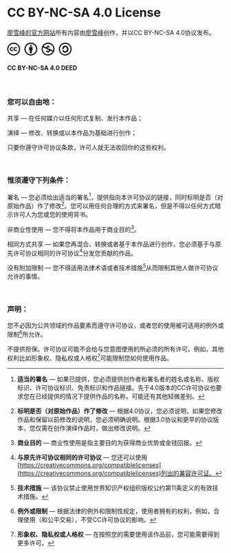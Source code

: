 # CC BY-NC-SA 4.0 License

[廖雪峰的官方网站](https://liaoxuefeng.com)所有内容由[廖雪峰](https://liaoxuefeng.com)创作，并以CC BY-NC-SA 4.0协议发布。

<svg width="150px" height="30px" viewBox="0 0 150 30" xmlns="http://www.w3.org/2000/svg">
    <path xmlns="http://www.w3.org/2000/svg"
        d="M 14.972 0 C 19.168 0 22.741 1.465 25.687 4.393 C 27.075 5.771 28.168 7.416 28.9 9.228 C 29.633 11.04 30 12.964 30 15 C 30 17.054 29.637 18.978 28.915 20.772 C 28.194 22.564 27.103 24.184 25.715 25.526 C 24.287 26.949 22.594 28.077 20.732 28.848 C 18.908 29.61 16.95 30.001 14.973 30 C 12.991 30 11.093 29.62 9.281 28.86 C 7.456 28.093 5.799 26.974 4.406 25.567 C 2.969 24.13 1.875 22.509 1.125 20.705 C 0.374 18.897 -0.008 16.958 0 15 C 0 13.018 0.38 11.112 1.138 9.281 C 1.905 7.44 3.029 5.769 4.446 4.366 C 7.303 1.456 10.812 0 14.972 0 Z M 15.027 2.706 C 11.598 2.706 8.714 3.902 6.375 6.295 C 5.221 7.454 4.298 8.822 3.655 10.326 C 3.024 11.804 2.701 13.395 2.705 15.001 C 2.705 16.608 3.021 18.157 3.655 19.647 C 4.292 21.143 5.216 22.499 6.375 23.639 C 7.517 24.785 8.873 25.695 10.365 26.318 C 11.848 26.934 13.402 27.242 15.027 27.242 C 16.634 27.242 18.191 26.93 19.702 26.305 C 21.223 25.672 22.609 24.753 23.786 23.6 C 26.125 21.314 27.294 18.448 27.294 15 C 27.294 13.34 26.99 11.769 26.384 10.287 C 25.775 8.801 24.873 7.453 23.733 6.322 C 21.321 3.912 18.419 2.706 15.027 2.706 Z M 14.839 12.509 L 12.829 13.554 C 12.614 13.109 12.352 12.796 12.039 12.617 C 11.727 12.439 11.437 12.349 11.169 12.349 C 9.829 12.349 9.159 13.233 9.159 15.001 C 9.159 15.804 9.329 16.447 9.668 16.929 C 10.008 17.411 10.508 17.653 11.168 17.653 C 12.044 17.653 12.66 17.223 13.018 16.367 L 14.865 17.304 C 14.489 18.019 13.924 18.617 13.231 19.032 C 12.535 19.452 11.767 19.662 10.928 19.662 C 9.588 19.662 8.508 19.252 7.686 18.429 C 6.865 17.609 6.454 16.465 6.454 15.001 C 6.454 13.573 6.87 12.439 7.7 11.6 C 8.53 10.76 9.579 10.34 10.847 10.34 C 12.705 10.34 14.035 11.063 14.839 12.51 L 14.839 12.509 Z M 23.491 12.509 L 21.508 13.554 C 21.294 13.109 21.03 12.796 20.718 12.617 C 20.405 12.439 20.105 12.349 19.821 12.349 C 18.481 12.349 17.811 13.233 17.811 15.001 C 17.811 15.804 17.981 16.447 18.321 16.929 C 18.659 17.411 19.159 17.653 19.821 17.653 C 20.695 17.653 21.311 17.223 21.668 16.367 L 23.543 17.304 C 23.152 18.017 22.579 18.613 21.883 19.032 C 21.187 19.452 20.428 19.662 19.606 19.662 C 18.249 19.662 17.165 19.252 16.353 18.429 C 15.539 17.609 15.133 16.465 15.133 15.001 C 15.133 13.573 15.548 12.439 16.379 11.6 C 17.209 10.76 18.258 10.34 19.526 10.34 C 21.383 10.34 22.706 11.063 23.491 12.51 L 23.491 12.509 Z"
        fill="currentColor" transform="matrix(1, 0, 0, 1, 0, -2.842170943040401e-14)" />
    <path xmlns="http://www.w3.org/2000/svg"
        d="M 54.973 0 C 59.186 0 62.741 1.446 65.633 4.34 C 68.544 7.25 70 10.803 70 15 C 70 19.215 68.57 22.723 65.713 25.526 C 62.678 28.51 59.098 30 54.973 30 C 50.919 30 47.402 28.526 44.42 25.58 C 41.474 22.633 40 19.107 40 15 C 40 10.893 41.474 7.34 44.42 4.34 C 47.313 1.446 50.83 0 54.973 0 Z M 55.027 2.706 C 51.617 2.706 48.732 3.902 46.375 6.295 C 43.928 8.795 42.705 11.697 42.705 15.001 C 42.705 18.322 43.919 21.197 46.347 23.625 C 48.776 26.054 51.669 27.267 55.026 27.267 C 58.365 27.267 61.276 26.045 63.758 23.597 C 66.116 21.33 67.294 18.464 67.294 14.999 C 67.294 11.589 66.097 8.688 63.705 6.294 C 61.313 3.902 58.42 2.706 55.027 2.706 Z M 59.045 11.276 L 59.045 17.41 L 57.33 17.41 L 57.33 24.696 L 52.67 24.696 L 52.67 17.41 L 50.956 17.41 L 50.956 11.276 C 50.951 11.019 51.053 10.772 51.236 10.593 C 51.416 10.409 51.663 10.307 51.92 10.312 L 58.081 10.312 C 58.331 10.312 58.555 10.405 58.751 10.592 C 58.942 10.768 59.049 11.016 59.045 11.276 Z M 52.91 7.42 C 52.91 6.01 53.606 5.304 55 5.304 C 56.394 5.304 57.09 6.009 57.09 7.42 C 57.09 8.813 56.393 9.51 55 9.51 C 53.607 9.51 52.91 8.813 52.91 7.42 Z"
        fill="currentColor" transform="matrix(1, 0, 0, 1, 0, -2.842170943040401e-14)" />
    <path xmlns="http://www.w3.org/2000/svg"
        d="M 94.973 0 C 99.187 0 102.741 1.446 105.633 4.339 C 108.544 7.232 110 10.786 110 15 C 110 19.215 108.571 22.723 105.713 25.527 C 102.678 28.51 99.097 30 94.973 30 C 90.901 30 87.383 28.518 84.42 25.554 C 81.474 22.607 80 19.09 80 15 C 80 10.893 81.474 7.34 84.42 4.34 C 87.313 1.446 90.83 0 94.973 0 Z M 83.375 10.956 C 82.929 12.188 82.705 13.536 82.705 15.001 C 82.705 18.322 83.919 21.197 86.347 23.625 C 88.794 26.037 91.687 27.242 95.026 27.242 C 98.401 27.242 101.311 26.019 103.759 23.572 C 104.634 22.733 105.32 21.858 105.82 20.946 L 100.169 18.428 C 99.989 19.348 99.479 20.172 98.736 20.745 C 97.976 21.343 97.079 21.688 96.043 21.776 L 96.043 24.08 L 94.303 24.08 L 94.303 21.776 C 92.642 21.759 91.123 21.161 89.749 19.982 L 91.812 17.893 C 92.793 18.803 93.91 19.259 95.16 19.259 C 95.677 19.259 96.12 19.143 96.486 18.91 C 96.852 18.679 97.036 18.295 97.036 17.759 C 97.036 17.383 96.901 17.079 96.634 16.848 L 95.187 16.231 L 93.42 15.427 L 91.036 14.383 L 83.375 10.956 Z M 95.027 2.678 C 91.617 2.678 88.732 3.884 86.375 6.294 C 85.785 6.884 85.232 7.554 84.715 8.304 L 90.447 10.875 C 90.688 10.1 91.19 9.433 91.867 8.987 C 92.562 8.514 93.375 8.25 94.304 8.197 L 94.304 5.893 L 96.045 5.893 L 96.045 8.197 C 97.421 8.268 98.67 8.732 99.795 9.589 L 97.84 11.6 C 97 11.01 96.143 10.716 95.268 10.716 C 94.804 10.716 94.388 10.806 94.023 10.983 C 93.657 11.162 93.473 11.466 93.473 11.894 C 93.473 12.019 93.518 12.144 93.607 12.269 L 95.509 13.127 L 96.822 13.717 L 99.232 14.787 L 106.919 18.216 C 107.169 17.162 107.294 16.091 107.294 15.002 C 107.294 11.555 106.098 8.653 103.706 6.295 C 101.331 3.885 98.436 2.679 95.026 2.679 L 95.027 2.678 Z"
        fill="currentColor" transform="matrix(1, 0, 0, 1, 0, -2.842170943040401e-14)" />
    <path xmlns="http://www.w3.org/2000/svg"
        d="M 134.973 0 C 139.169 0 142.723 1.455 145.633 4.366 C 148.544 7.26 150 10.804 150 15 C 150 19.197 148.57 22.714 145.713 25.553 C 142.696 28.518 139.115 30 134.973 30 C 130.919 30 127.402 28.527 124.42 25.58 C 121.474 22.634 120 19.108 120 15 C 120 10.912 121.474 7.367 124.42 4.367 C 127.33 1.455 130.848 0 134.973 0 Z M 135.027 2.706 C 131.617 2.706 128.732 3.911 126.375 6.322 C 123.928 8.805 122.705 11.697 122.705 15 C 122.705 18.34 123.919 21.214 126.347 23.625 C 128.776 26.055 131.669 27.268 135.026 27.268 C 138.365 27.268 141.276 26.045 143.758 23.598 C 146.116 21.313 147.294 18.447 147.294 15 C 147.294 11.572 146.097 8.679 143.705 6.322 C 141.33 3.91 138.437 2.706 135.027 2.706 Z M 128.33 12.884 C 128.616 11.044 129.356 9.62 130.553 8.611 C 131.749 7.603 133.204 7.098 134.919 7.098 C 137.275 7.098 139.151 7.858 140.544 9.375 C 141.937 10.892 142.634 12.839 142.634 15.214 C 142.634 17.518 141.91 19.433 140.464 20.959 C 139.017 22.485 137.143 23.249 134.838 23.249 C 133.142 23.249 131.678 22.741 130.446 21.722 C 129.213 20.704 128.473 19.258 128.222 17.383 L 132 17.383 C 132.09 19.205 133.187 20.116 135.295 20.116 C 136.348 20.116 137.197 19.66 137.839 18.75 C 138.483 17.84 138.804 16.624 138.804 15.107 C 138.804 13.517 138.51 12.308 137.921 11.477 C 137.331 10.647 136.484 10.232 135.376 10.232 C 133.375 10.232 132.25 11.116 132.001 12.883 L 133.099 12.883 L 130.126 15.856 L 127.153 12.883 L 128.33 12.883 L 128.33 12.884 Z"
        fill="currentColor" transform="matrix(1, 0, 0, 1, 0, -2.842170943040401e-14)" />
</svg>

#### CC BY-NC-SA 4.0 DEED

&nbsp;

### 您可以自由地：

共享 — 在任何媒介以任何形式复制、发行本作品；

演绎 — 修改、转换或以本作品为基础进行创作；

只要你遵守许可协议条款，许可人就无法收回你的这些权利。

&nbsp;

### 惟须遵守下列条件：

署名 — 您必须给出适当的署名[^appropriate_credit]，提供指向本许可协议的链接，同时标明是否（对原始作品）作了修改[^indicate_changes]。您可以用任何合理的方式来署名，但是不得以任何方式暗示许可人为您或您的使用背书。

非商业性使用 — 您不得将本作品用于商业目的[^commercial_purposes]。

相同方式共享 — 如果您再混合、转换或者基于本作品进行创作，您必须基于与原先许可协议相同的许可协议[^same_license]分发您贡献的作品。

没有附加限制 — 您不得适用法律术语或者技术措施[^technological_measures]从而限制其他人做许可协议允许的事情。

&nbsp;

### 声明：

您不必因为公共领域的作品要素而遵守许可协议，或者您的使用被可适用的例外或限制[^exception_limitation]所允许。

不提供担保。许可协议可能不会给与您意图使用的所必须的所有许可。例如，其他权利比如形象权、隐私权或人格权[^publicity_privacy_etc]可能限制您如何使用作品。

[^appropriate_credit]: **适当的署名** — 如果已提供，您必须提供创作者和署名者的姓名或名称、版权标识、许可协议标识、免责标识和作品链接。先于4.0版本的CC许可协议也要求您在已经提供的情况下提供作品的名称，可能还有其他轻微差别。

[^indicate_changes]: **标明是否（对原始作品）作了修改** — 根据4.0协议，您必须说明，如果您修改作品和保留以前修改的说明，您必须明确说明。根据3.0协议和更早的协议版本，您仅需在创作演绎作品时，做出修改说明。

[^commercial_purposes]: **商业目的** — 商业性使用是指主要目的为获得商业优势或金钱回报。

[^same_license]: **与原先许可协议相同的许可协议** — 您还可以使用[https://creativecommons.org/compatiblelicenses](https://creativecommons.org/compatiblelicenses)列出的兼容许可证。

[^technological_measures]: **技术措施** — 该协议禁止使用世界知识产权组织版权公约第11条定义的有效技术措施。

[^exception_limitation]: **例外或限制** — 根据法律的例外和限制性规定，使用者拥有的权利，例如，合理使用（和公平交易），不受CC许可协议的影响。

[^publicity_privacy_etc]: **形象权、隐私权或人格权** — 在按照您的需要使用该作品前，您可能需要得到更多许可。
